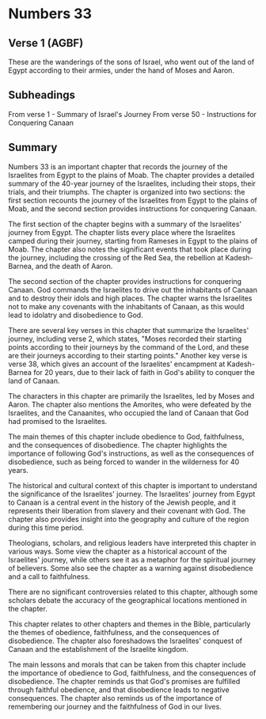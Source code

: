 # Numbers 33

## Verse 1 (AGBF)

These are the wanderings of the sons of Israel, who went out of the land of Egypt according to their armies, under the hand of Moses and Aaron.

## Subheadings

From verse 1 - Summary of Israel's Journey
From verse 50 - Instructions for Conquering Canaan

## Summary

Numbers 33 is an important chapter that records the journey of the Israelites from Egypt to the plains of Moab. The chapter provides a detailed summary of the 40-year journey of the Israelites, including their stops, their trials, and their triumphs. The chapter is organized into two sections: the first section recounts the journey of the Israelites from Egypt to the plains of Moab, and the second section provides instructions for conquering Canaan.

The first section of the chapter begins with a summary of the Israelites' journey from Egypt. The chapter lists every place where the Israelites camped during their journey, starting from Rameses in Egypt to the plains of Moab. The chapter also notes the significant events that took place during the journey, including the crossing of the Red Sea, the rebellion at Kadesh-Barnea, and the death of Aaron.

The second section of the chapter provides instructions for conquering Canaan. God commands the Israelites to drive out the inhabitants of Canaan and to destroy their idols and high places. The chapter warns the Israelites not to make any covenants with the inhabitants of Canaan, as this would lead to idolatry and disobedience to God.

There are several key verses in this chapter that summarize the Israelites' journey, including verse 2, which states, "Moses recorded their starting points according to their journeys by the command of the Lord, and these are their journeys according to their starting points." Another key verse is verse 38, which gives an account of the Israelites' encampment at Kadesh-Barnea for 20 years, due to their lack of faith in God's ability to conquer the land of Canaan.

The characters in this chapter are primarily the Israelites, led by Moses and Aaron. The chapter also mentions the Amorites, who were defeated by the Israelites, and the Canaanites, who occupied the land of Canaan that God had promised to the Israelites.

The main themes of this chapter include obedience to God, faithfulness, and the consequences of disobedience. The chapter highlights the importance of following God's instructions, as well as the consequences of disobedience, such as being forced to wander in the wilderness for 40 years.

The historical and cultural context of this chapter is important to understand the significance of the Israelites' journey. The Israelites' journey from Egypt to Canaan is a central event in the history of the Jewish people, and it represents their liberation from slavery and their covenant with God. The chapter also provides insight into the geography and culture of the region during this time period.

Theologians, scholars, and religious leaders have interpreted this chapter in various ways. Some view the chapter as a historical account of the Israelites' journey, while others see it as a metaphor for the spiritual journey of believers. Some also see the chapter as a warning against disobedience and a call to faithfulness.

There are no significant controversies related to this chapter, although some scholars debate the accuracy of the geographical locations mentioned in the chapter.

This chapter relates to other chapters and themes in the Bible, particularly the themes of obedience, faithfulness, and the consequences of disobedience. The chapter also foreshadows the Israelites' conquest of Canaan and the establishment of the Israelite kingdom.

The main lessons and morals that can be taken from this chapter include the importance of obedience to God, faithfulness, and the consequences of disobedience. The chapter reminds us that God's promises are fulfilled through faithful obedience, and that disobedience leads to negative consequences. The chapter also reminds us of the importance of remembering our journey and the faithfulness of God in our lives.